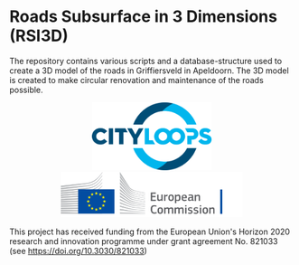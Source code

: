 # Roads Subsurface in 3 Dimensions (RSI3D)

The repository contains various scripts and a database-structure used to create a 3D model of the roads in Griffiersveld in Apeldoorn. The 3D model is created to make circular renovation and maintenance of the roads possible.

<p align="center">
  <img src="https://github.com/RonaldVisser/Roads-Subsurface-in-3-Dimensions-RSI3D/blob/main/logo_cityloops.svg" height="120" title="Logo CityLoops" alt="Logo of the CityLoops project">
  </br>
  <img src="https://github.com/RonaldVisser/Roads-Subsurface-in-3-Dimensions-RSI3D/blob/main/logo-ec-en.svg" height="80" title="Logo EC" alt="Logo of the European Commission">
</p>

This project has received funding from the European Union's Horizon 2020 research and innovation programme under grant agreement No. 821033 (see  https://doi.org/10.3030/821033)
